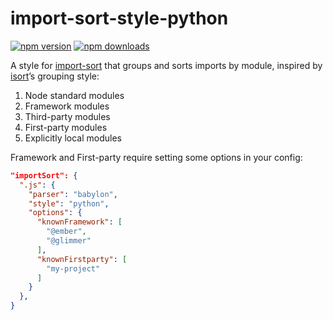 # import-sort-style-python

[![npm version][npm-img]][npm-url]
[![npm downloads][npm-dls]][npm-url]

A style for [import-sort][] that groups and sorts imports by module, inspired by
[isort][]’s grouping style:

1. Node standard modules
2. Framework modules
3. Third-party modules
4. First-party modules
5. Explicitly local modules

Framework and First-party require setting some options in your config:

```json
"importSort": {
  ".js": {
    "parser": "babylon",
    "style": "python",
    "options": {
      "knownFramework": [
        "@ember",
        "@glimmer"
      ],
      "knownFirstparty": [
        "my-project"
      ]
    }
  },
}
```

[npm-url]: https://www.npmjs.com/package/import-sort-style-python

[npm-img]: https://img.shields.io/npm/v/import-sort-style-python.svg?style=flat-square

[npm-dls]: https://img.shields.io/npm/dt/import-sort-style-python.svg?style=flat-square

[import-sort]: https://github.com/renke/import-sort

[isort]: https://timothycrosley.github.io/isort/#how-does-isort-work